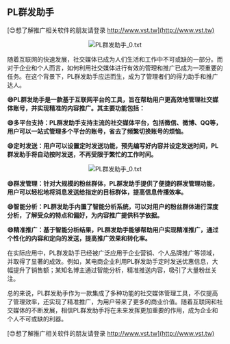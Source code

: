 ## **PL群发助手**

[😍想了解推广相关软件的朋友请登录 http://www.vst.tw](http://www.vst.tw)

 <center><img src="https://vst.tw/MP4/tuiguang/png/8.png" alt="PL群发助手_0.txt"></center>

随着互联网的快速发展，社交媒体已成为人们生活和工作中不可或缺的一部分。而对于企业和个人而言，如何利用社交媒体进行有效的管理和推广已成为一项重要的任务。在这个背景下，PL群发助手应运而生，成为了管理者们的得力助手和推广达人。

**😄PL群发助手是一款基于互联网平台的工具，旨在帮助用户更高效地管理社交媒体账号，并实现精准的内容推广。其主要功能包括：**

**😄多平台支持：PL群发助手支持主流的社交媒体平台，包括微信、微博、QQ等，用户可以一站式管理多个平台的账号，省去了频繁切换账号的烦恼。**

**😄定时发送：用户可以设置定时发送功能，预先编写好内容并设定发送时间，PL群发助手将自动按时发送，不再受限于繁忙的工作时间。**

 <center><img src="https://vst.tw/MP4/tuiguang/png/7.png" alt="PL群发助手_0.txt"></center>

**😄群发管理：针对大规模的粉丝群体，PL群发助手提供了便捷的群发管理功能，用户可以轻松地将消息发送给指定的目标群体，提高信息传播效率。**

**😄智能分析：PL群发助手内置了智能分析系统，可以对用户的粉丝群体进行深度分析，了解受众的特点和偏好，为内容推广提供科学依据。**

**😄精准推广：基于智能分析结果，PL群发助手能够帮助用户实现精准推广，通过个性化的内容和定向的发送，提高推广效果和转化率。**

在实际应用中，PL群发助手已经被广泛应用于企业营销、个人品牌推广等领域，并取得了显著的成效。例如，某电商企业利用PL群发助手定时发送优惠信息，大幅提升了销售额；某知名博主通过智能分析，精准推送内容，吸引了大量粉丝关注。

总的来说，PL群发助手作为一款集成了多种功能的社交媒体管理工具，不仅提高了管理效率，还实现了精准推广，为用户带来了更多的商业价值。随着互联网和社交媒体的不断发展，相信PL群发助手将在未来发挥更加重要的作用，成为企业和个人不可或缺的利器。

[😍想了解推广相关软件的朋友请登录 http://www.vst.tw](http://www.vst.tw)



